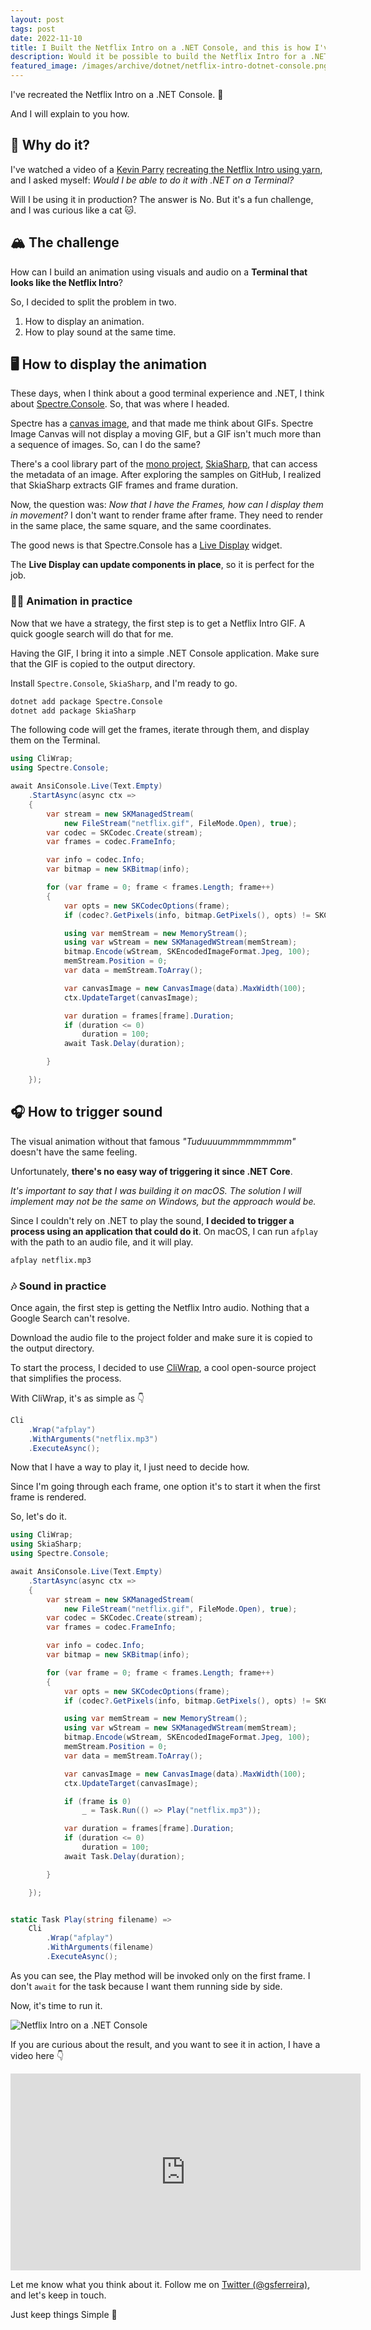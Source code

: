 ```yaml
---
layout: post
tags: post
date: 2022-11-10
title: I Built the Netflix Intro on a .NET Console, and this is how I've done it
description: Would it be possible to build the Netflix Intro for a .NET Console application? This is the challenge, and I will show you how I made it.
featured_image: /images/archive/dotnet/netflix-intro-dotnet-console.png
---
```


I've recreated the Netflix Intro on a .NET Console. 🤯

And I will explain to you how.

## 🧐 Why do it?

I've watched a video of a [Kevin Parry](https://www.youtube.com/c/kevinparry) [recreating the Netflix Intro using yarn](https://www.youtube.com/watch?v=M1qj21eBzNc), and I asked myself: _Would I be able to do it with .NET on a Terminal?_

Will I be using it in production? The answer is No.
But it's a fun challenge, and I was curious like a cat 🐱.

## 🏔 The challenge

How can I build an animation using visuals and audio on a **Terminal that looks like the Netflix Intro**?

So, I decided to split the problem in two.

1.  How to display an animation.
2.  How to play sound at the same time.

## 🖥 How to display the animation

These days, when I think about a good terminal experience and .NET, I think about [Spectre.Console](https://spectreconsole.net/). So, that was where I headed.

Spectre has a [canvas image](https://spectreconsole.net/widgets/canvas-image), and that made me think about GIFs. Spectre Image Canvas will not display a moving GIF, but a GIF isn't much more than a sequence of images. So, can I do the same?

There's a cool library part of the [mono project](https://www.mono-project.com/), [SkiaSharp](https://github.com/mono/SkiaSharp), that can access the metadata of an image. After exploring the samples on GitHub, I realized that SkiaSharp extracts GIF frames and frame duration.

Now, the question was: _Now that I have the Frames, how can I display them in movement?_ I don't want to render frame after frame. They need to render in the same place, the same square, and the same coordinates.

The good news is that Spectre.Console has a [Live Display](https://spectreconsole.net/live/live-display) widget.

The **Live Display can update components in place**, so it is perfect for the job.

### 👨‍🎨 Animation in practice

Now that we have a strategy, the first step is to get a Netflix Intro GIF. A quick google search will do that for me.

Having the GIF, I bring it into a simple .NET Console application. Make sure that the GIF is copied to the output directory.

Install `Spectre.Console`, `SkiaSharp`, and I'm ready to go.

```bash
dotnet add package Spectre.Console
dotnet add package SkiaSharp
```

The following code will get the frames, iterate through them, and display them on the Terminal.

```csharp
using CliWrap;
using Spectre.Console;

await AnsiConsole.Live(Text.Empty)
    .StartAsync(async ctx =>
    {
        var stream = new SKManagedStream(
            new FileStream("netflix.gif", FileMode.Open), true);
        var codec = SKCodec.Create(stream);
        var frames = codec.FrameInfo;

        var info = codec.Info;
        var bitmap = new SKBitmap(info);

        for (var frame = 0; frame < frames.Length; frame++)
        {
            var opts = new SKCodecOptions(frame);
            if (codec?.GetPixels(info, bitmap.GetPixels(), opts) != SKCodecResult.Success) continue;

            using var memStream = new MemoryStream();
            using var wStream = new SKManagedWStream(memStream);
            bitmap.Encode(wStream, SKEncodedImageFormat.Jpeg, 100);
            memStream.Position = 0;
            var data = memStream.ToArray();

            var canvasImage = new CanvasImage(data).MaxWidth(100);
            ctx.UpdateTarget(canvasImage);

            var duration = frames[frame].Duration;
            if (duration <= 0)
                duration = 100;
            await Task.Delay(duration);

        }

    });
```

## 🎧 How to trigger sound

The visual animation without that famous _"Tuduuuummmmmmmmm"_ doesn't have the same feeling.

Unfortunately, **there's no easy way of triggering it since .NET Core**.

_It's important to say that I was building it on macOS. The solution I will implement may not be the same on Windows, but the approach would be._

Since I couldn't rely on .NET to play the sound, **I decided to trigger a process using an application that could do it**. On macOS, I can run `afplay` with the path to an audio file, and it will play.

```bash
afplay netflix.mp3
```

### 🎶 Sound in practice

Once again, the first step is getting the Netflix Intro audio. Nothing that a Google Search can't resolve.

Download the audio file to the project folder and make sure it is copied to the output directory.

To start the process, I decided to use [CliWrap](https://github.com/Tyrrrz/CliWrap), a cool open-source project that simplifies the process.

With CliWrap, it's as simple as 👇

```csharp
Cli
    .Wrap("afplay")
    .WithArguments("netflix.mp3")
    .ExecuteAsync();
```

Now that I have a way to play it, I just need to decide how.

Since I'm going through each frame, one option it's to start it when the first frame is rendered.

So, let's do it.

```csharp
using CliWrap;
using SkiaSharp;
using Spectre.Console;

await AnsiConsole.Live(Text.Empty)
    .StartAsync(async ctx =>
    {
        var stream = new SKManagedStream(
            new FileStream("netflix.gif", FileMode.Open), true);
        var codec = SKCodec.Create(stream);
        var frames = codec.FrameInfo;

        var info = codec.Info;
        var bitmap = new SKBitmap(info);

        for (var frame = 0; frame < frames.Length; frame++)
        {
            var opts = new SKCodecOptions(frame);
            if (codec?.GetPixels(info, bitmap.GetPixels(), opts) != SKCodecResult.Success) continue;

            using var memStream = new MemoryStream();
            using var wStream = new SKManagedWStream(memStream);
            bitmap.Encode(wStream, SKEncodedImageFormat.Jpeg, 100);
            memStream.Position = 0;
            var data = memStream.ToArray();

            var canvasImage = new CanvasImage(data).MaxWidth(100);
            ctx.UpdateTarget(canvasImage);

            if (frame is 0)
                _ = Task.Run(() => Play("netflix.mp3"));

            var duration = frames[frame].Duration;
            if (duration <= 0)
                duration = 100;
            await Task.Delay(duration);

        }

    });


static Task Play(string filename) =>
    Cli
        .Wrap("afplay")
        .WithArguments(filename)
        .ExecuteAsync();
```

As you can see, the Play method will be invoked only on the first frame. I don't `await` for the task because I want them running side by side.

Now, it's time to run it.

![Netflix Intro on a .NET Console](/images/archive/dotnet/netflix-intro-dotnet-console.png)

If you are curious about the result, and you want to see it in action, I have a video here 👇

<iframe width="560" height="315" src="https://www.youtube.com/embed/fgm2I8aSDNg" title="YouTube video player" frameborder="0" allow="accelerometer; autoplay; clipboard-write; encrypted-media; gyroscope; picture-in-picture" allowfullscreen></iframe>

Let me know what you think about it. Follow me on [Twitter (@gsferreira)](https://twitter.com/gsferreira), and let's keep in touch.

Just keep things Simple 🌱

